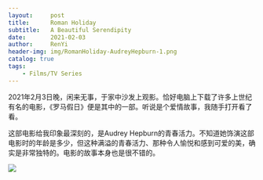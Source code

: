 ```yaml
---
layout:     post
title:      Roman Holiday
subtitle:   A Beautiful Serendipity
date:       2021-02-03
author:     RenYi
header-img: img/RomanHoliday-AudreyHepburn-1.png
catalog: true
tags:
    - Films/TV Series
---
```


2021年2月3日晚，闲来无事，于家中沙发上观影。恰好电脑上下载了许多上世纪有名的电影，《罗马假日》便是其中的一部。听说是个爱情故事，我随手打开看了看。

这部电影给我印象最深刻的，是Audrey Hepburn的青春活力。不知道她饰演这部电影时的年龄是多少，但这种满溢的青春活力、那种令人愉悦和感到可爱的美，确实是非常独特的。电影的故事本身也是很不错的。

![](https://LEGION-GREEN.github.io/img/RomanHoliday-AudreyHepburn-2.png)